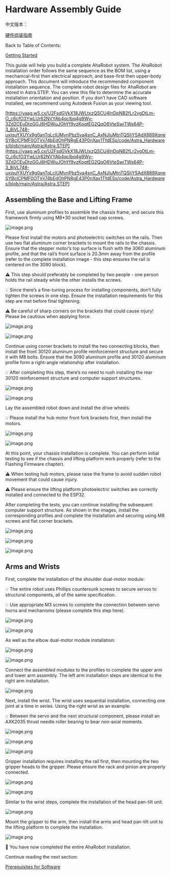 # Hardware Assembly Guide

中文版本：

[硬件组装指南](https://www.notion.so/1d733900bc878000ad23f65b5b1cf904?pvs=21)

Back to Table of Contents:

[Getting Started](https://www.notion.so/Getting-Started-1b433900bc8780c4a503e3490ce3e718?pvs=21)

This guide will help you build a complete AhaRobot system. The AhaRobot installation order follows the same sequence as the BOM list, using a mechanical-first then electrical approach, and base-first then upper-body approach. This document will introduce the recommended component installation sequence. The complete robot design files for AhaRobot are stored in Astra.STEP. You can view this file to determine the accurate installation orientation and position. If you don’t have CAD software installed, we recommend using Autodesk Fusion as your viewing tool.

[https://yaag.w5.cx/U2FsdGVkX18JWLtxzQSCU4InDpNB2fLr2vgDtLm-O_c6cfO3YwLUr62NVYAb4qclbq4g9Wy-3Zd2CEuDtzGGJ6HDWuJOhYf9vzKpqtEG2QqO6VteSwiTWs64P-3_8iVL748-uxiquYXUYx9g0anTqLcIUMvnPbz5va4snC_AxNJluMtnTQSIiYSAdX889XqneSYBclCPMF0OTVij74bEdOhPNRgE43P0nXax1TfdESs/code/Astra_Hardwares/blob/main/Astra/Astra.STEP](https://yaag.w5.cx/U2FsdGVkX18JWLtxzQSCU4InDpNB2fLr2vgDtLm-O_c6cfO3YwLUr62NVYAb4qclbq4g9Wy-3Zd2CEuDtzGGJ6HDWuJOhYf9vzKpqtEG2QqO6VteSwiTWs64P-3_8iVL748-uxiquYXUYx9g0anTqLcIUMvnPbz5va4snC_AxNJluMtnTQSIiYSAdX889XqneSYBclCPMF0OTVij74bEdOhPNRgE43P0nXax1TfdESs/code/Astra_Hardwares/blob/main/Astra/Astra.STEP)

## Assembling the Base and Lifting Frame

First, use aluminum profiles to assemble the chassis frame, and secure this framework firmly using M8*30 socket head cap screws.

![image.png](Hardware%20Assembly%20Guide%201d733900bc87802b8833d968bfd26c55/image.png)

Please first install the motors and photoelectric switches on the rails. Then use two flat aluminum corner brackets to mount the rails to the chassis. Ensure that the stepper motor’s top surface is flush with the 3060 aluminum profile, and that the rail’s front surface is 20.3mm away from the profile (refer to the complete installation image - this step ensures the rail is centered on the 3090 block).

⚠️ This step should preferably be completed by two people - one person holds the rail steady while the other installs the screws.

💡 Since there’s a fine-tuning process for installing components, don’t fully tighten the screws in one step. Ensure the installation requirements for this step are met before final tightening.

⚠️ Be careful of sharp corners on the brackets that could cause injury! Please be cautious when applying force.

![image.png](Hardware%20Assembly%20Guide%201d733900bc87802b8833d968bfd26c55/image%201.png)

![image.png](Hardware%20Assembly%20Guide%201d733900bc87802b8833d968bfd26c55/image%202.png)

Continue using corner brackets to install the two connecting blocks, then install the front 30120 aluminum profile reinforcement structure and secure it with M8 bolts. Ensure that the 3090 aluminum profile and 30120 aluminum profile form a right-angle relationship after installation.

💡 After completing this step, there’s no need to rush installing the rear 30120 reinforcement structure and computer support structures.

![image.png](Hardware%20Assembly%20Guide%201d733900bc87802b8833d968bfd26c55/image%203.png)

![image.png](Hardware%20Assembly%20Guide%201d733900bc87802b8833d968bfd26c55/image%204.png)

Lay the assembled robot down and install the drive wheels.

💡 Please install the hub motor front fork brackets first, then install the motors.

![image.png](Hardware%20Assembly%20Guide%201d733900bc87802b8833d968bfd26c55/image%205.png)

![image.png](Hardware%20Assembly%20Guide%201d733900bc87802b8833d968bfd26c55/image%206.png)

At this point, your chassis installation is complete. You can perform initial testing to see if the chassis and lifting platform work properly (refer to the Flashing Firmware chapter).

⚠️ When testing hub motors, please raise the frame to avoid sudden robot movement that could cause injury.

⚠️ Please ensure the lifting platform photoelectric switches are correctly installed and connected to the ESP32.

After completing the tests, you can continue installing the subsequent computer support structure. As shown in the images, install the corresponding profiles and complete the installation and securing using M8 screws and flat corner brackets.

![image.png](Hardware%20Assembly%20Guide%201d733900bc87802b8833d968bfd26c55/image%207.png)

![image.png](Hardware%20Assembly%20Guide%201d733900bc87802b8833d968bfd26c55/image%208.png)

![image.png](Hardware%20Assembly%20Guide%201d733900bc87802b8833d968bfd26c55/image%209.png)

## Arms and Wrists

First, complete the installation of the shoulder dual-motor module:

💡 The entire robot uses Phillips countersunk screws to secure servos to structural components, all of the same specification.

💡 Use appropriate M3 screws to complete the connection between servo horns and mechanisms (please complete this step here).

![image.png](Hardware%20Assembly%20Guide%201d733900bc87802b8833d968bfd26c55/image%2010.png)

![image.png](Hardware%20Assembly%20Guide%201d733900bc87802b8833d968bfd26c55/image%2011.png)

As well as the elbow dual-motor module installation:

![image.png](Hardware%20Assembly%20Guide%201d733900bc87802b8833d968bfd26c55/image%2012.png)

![image.png](Hardware%20Assembly%20Guide%201d733900bc87802b8833d968bfd26c55/image%2013.png)

Connect the assembled modules to the profiles to complete the upper arm and lower arm assembly. The left arm installation steps are identical to the right arm installation.

![image.png](Hardware%20Assembly%20Guide%201d733900bc87802b8833d968bfd26c55/image%2014.png)

Next, install the wrist. The wrist uses sequential installation, connecting one joint at a time in series. Using the right wrist as an example:

💡 Between the servo and the next structural component, please install an AXK2035 thrust needle roller bearing to bear non-axial moments.

![image.png](Hardware%20Assembly%20Guide%201d733900bc87802b8833d968bfd26c55/image%2015.png)

![image.png](Hardware%20Assembly%20Guide%201d733900bc87802b8833d968bfd26c55/image%2016.png)

![image.png](Hardware%20Assembly%20Guide%201d733900bc87802b8833d968bfd26c55/image%2017.png)

Gripper installation requires installing the rail first, then mounting the two gripper heads to the gripper. Please ensure the rack and pinion are properly connected.

![image.png](Hardware%20Assembly%20Guide%201d733900bc87802b8833d968bfd26c55/image%2018.png)

![image.png](Hardware%20Assembly%20Guide%201d733900bc87802b8833d968bfd26c55/image%2019.png)

Similar to the wrist steps, complete the installation of the head pan-tilt unit.

![image.png](Hardware%20Assembly%20Guide%201d733900bc87802b8833d968bfd26c55/image%2020.png)

Mount the gripper to the arm, then install the arms and head pan-tilt unit to the lifting platform to complete the installation.

![image.png](Hardware%20Assembly%20Guide%201d733900bc87802b8833d968bfd26c55/image%2021.png)

🎉 You have now completed the entire AhaRobot installation.

Continue reading the next section:

[Prerequisites for Software](https://www.notion.so/Prerequisites-for-Software-1d533900bc8780f693f1f9e25f93def9?pvs=21)